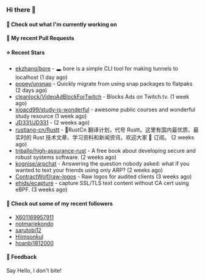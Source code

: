 ### Hi there 👋

#### 👷 Check out what I'm currently working on

#### 🔨 My recent Pull Requests


#### ⭐ Recent Stars

- [ekzhang/bore](https://github.com/ekzhang/bore) - 🕳 bore is a simple CLI tool for making tunnels to localhost (1 day ago)
- [popey/unsnap](https://github.com/popey/unsnap) - Quickly migrate from using snap packages to flatpaks (2 days ago)
- [cleanlock/VideoAdBlockForTwitch](https://github.com/cleanlock/VideoAdBlockForTwitch) - Blocks Ads on Twitch.tv. (1 week ago)
- [xioacd99/study-is-wonderful](https://github.com/xioacd99/study-is-wonderful) - awesome public courses and wonderful study resource (1 week ago)
- [JD331/JD331](https://github.com/JD331/JD331) -  (2 weeks ago)
- [rustlang-cn/Rustt](https://github.com/rustlang-cn/Rustt) - 🥇RustCn 翻译计划，代号 Rustt。这里有国内最优质、最实时的 Rust 技术文章、学习资料和新闻资讯，欢迎大家 🌟 订阅。 (2 weeks ago)
- [tnballo/high-assurance-rust](https://github.com/tnballo/high-assurance-rust) - A free book about developing secure and robust systems software. (2 weeks ago)
- [kognise/arpchat](https://github.com/kognise/arpchat) - Answering the question nobody asked: what if you wanted to text your friends using only ARP? (2 weeks ago)
- [ContractWolf/raw-logos](https://github.com/ContractWolf/raw-logos) - Raw logos for audited clients (3 weeks ago)
- [ehids/ecapture](https://github.com/ehids/ecapture) - capture SSL/TLS text content without CA cert using eBPF. (3 weeks ago)

#### 👯 Check out some of my recent followers

- [X601169957911](https://github.com/X601169957911)
- [notmariekondo](https://github.com/notmariekondo)
- [sarutobi12](https://github.com/sarutobi12)
- [Hiimsonkul](https://github.com/Hiimsonkul)
- [hoanbi1812000](https://github.com/hoanbi1812000)

#### 💬 Feedback

Say Hello, I don't bite!